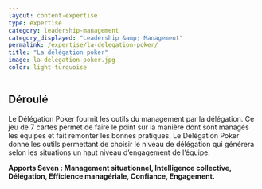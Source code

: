 ```yaml
---
layout: content-expertise
type: expertise
category: leadership-management
category_displayed: "Leadership &amp; Management"
permalink: /expertise/la-delegation-poker/
title: "La délégation poker"
image: la-delegation-poker.jpg
color: light-turquoise
---
```


## Déroulé

Le Délégation Poker fournit les outils du management par la délégation. Ce jeu de 7 cartes permet de faire le point sur la manière dont sont managés les équipes et fait remonter les bonnes pratiques. Le Délégation Poker donne les outils permettant de choisir le niveau de délégation qui générera selon les situations un haut niveau d’engagement de l’équipe.

**Apports Seven : Management situationnel, Intelligence collective, Délégation, Efficience managériale, Confiance, Engagement.**

